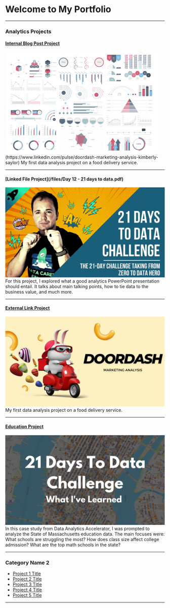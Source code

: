 # Welcome to My Portfolio

---

### Analytics Projects

#### [Internal Blog Post Project](/bank)
<img src="images/dummy_thumbnail.jpg?raw=true"/>
(https://www.linkedin.com/pulse/doordash-marketing-analysis-kimberly-saylor)
My first data analysis project on a food delivery service. 

---
#### [Linked File Project](/files/Day 12 - 21 days to data.pdf)
<img src="images/21 Days To Data Challenge.png?raw=true"/>
For this project, I explored what a good analytics PowerPoint presentation should entail. It talks about main talking points, how to tie data to the business value, and much more. 

---
#### [External Link Project](https://www.linkedin.com/doordash-marketing-analysis-kimberly-saylor)
[<img src="images/Doordash_Graphic.png?raw=true"/>](https://www.linkedin.com/doordash-marketing-analysis-kimberly-saylor)
My first data analysis project on a food delivery service. 


---
#### [Education Project](https://www.linkedin.com/pulse/massachusetts-education-analysis-samantha-paul/)
[<img src="images/21 Days To Data Challenge What I've Learned Cover.png?raw=true"/>](https://www.linkedin.com/pulse/what-i-learned-21-days-data-avery-smith)
In this case study from Data Analytics Accelerator, I was prompted to analyze the State of Massachusetts education data. The main focuses were:
What schools are struggling the most?
How does class size affect college admission?
What are the top math schools in the state? 

---

### Category Name 2

- [Project 1 Title](http://example.com/)
- [Project 2 Title](http://example.com/)
- [Project 3 Title](http://example.com/)
- [Project 4 Title](http://example.com/)
- [Project 5 Title](http://example.com/)

---




